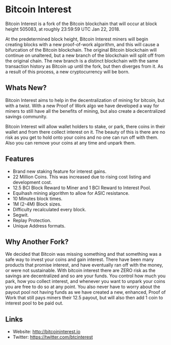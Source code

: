 # Bitcoin Interest

Bitcoin Interest is a fork of the Bitcoin blockchain that will occur at block height 505083, at roughly 23:59:59 UTC Jan 22, 2018.

At the predetermined block height, Bitcoin Interest miners will begin creating blocks with a new proof-of-work algorithm, and this will cause a bifurcation of the Bitcoin blockchain. The original Bitcoin blockchain will continue on unaltered, but a new branch of the blockchain will split off from the original chain. The new branch is a distinct blockchain with the same transaction history as Bitcoin up until the fork, but then diverges from it. As a result of this process, a new cryptocurrency will be born.

## Whats New?
Bitcoin Interest aims to help in the decentralization of mining for bitcoin, but with a twist. With a new Proof of Work algo we have developed a way for miners to still have all the benefits of mining, but also create a decentralized savings community.

Bitcoin Interest will allow wallet holders to stake, or park, there coins in their wallet and from there collect interest on it. The beauty of this is there are no risk as you get to hold onto your coins and no one can run off with them. Also you can remove your coins at any time and unpark them. 

## Features
* Brand new staking feature for interest gains.
* 22 Million Coins. This was increased due to rising cost listing and development cost.
* 12.5 BCI Block Reward to Miner and 1 BCI Reward to Interest Pool.
* Equihash mining algorithm to allow for ASIC resistance.
* 10 Minutes block times.
* 1M (2-4M) Block sizes.
* Difficulty recalculated every block.
* Segwit.
* Replay Protection.
* Unique Address formats.

## Why Another Fork?
We decided that Bitcoin was missing something and that something was a safe way to invest your coins and gain interest. There have been many products that promise interest, and have eventually ran off with the money, or were not sustainable. With bitcoin interest there are ZERO risk as the savings are decentralized and so are your funds. You control how much you park, how you collect interest, and whenever you want to unpark your coins you are free to do so at any point. You also never have to worry about the payout pool not having funds as we have created a new, enhanced, Proof of Work that still pays miners their 12.5 payout, but will also then add 1 coin to interest pool to be paid out. 

## Links

* Website: http://bitcoininterest.io
* Twitter: https://twitter.com/btcinterest
